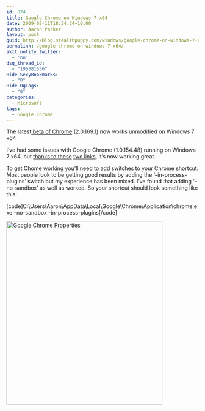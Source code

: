 ```yaml
---
id: 874
title: Google Chrome on Windows 7 x64
date: 2009-02-11T18:34:24+10:00
author: Aaron Parker
layout: post
guid: http://blog.stealthpuppy.com/windows/google-chrome-on-windows-7-x64
permalink: /google-chrome-on-windows-7-x64/
aktt_notify_twitter:
  - 'no'
dsq_thread_id:
  - "195381556"
Hide SexyBookmarks:
  - "0"
Hide OgTags:
  - "0"
categories:
  - Microsoft
tags:
  - Google Chrome
---
```

<p class="note">
  The latest<a href="http://www.google.com/landing/chrome/beta/"> beta of Chrome</a> (2.0.169.1) now works unmodified on Windows 7 x64
</p>

I&#8217;ve had some issues with Google Chrome (1.0.154.48) running on Windows 7 x64, but [thanks to these](http://www.google.com/support/forum/p/Chrome/thread?tid=5111f112bcd233e1&hl=en) [two links](http://code.google.com/p/chromium/issues/detail?id=4788), it&#8217;s now working great.

To get Chome working you&#8217;ll need to add switches to your Chrome shortcut. Most people look to be getting good results by adding the &#8216;&#8211;in-process-plugins&#8217; switch but my experience has been mixed. I&#8217;ve found that adding &#8216;&#8211;no-sandbox&#8217; as well as worked. So your shortcut should look something like this:

[code]C:\Users\Aaron\AppData\Local\Google\Chrome\Application\chrome.exe &#8211;no-sandbox &#8211;in-process-plugins[/code]

<img style="border-right-width: 0px; display: inline; border-top-width: 0px; border-bottom-width: 0px; border-left-width: 0px" title="Google Chrome Properties" src="http://stealthpuppy.com/wp-content/uploads/2009/02/googlechromeproperties.png" border="0" alt="Google Chrome Properties" width="409" height="480" />